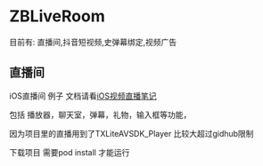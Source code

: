 # ZBLiveRoom
目前有:  直播间,抖音短视频,史弹幕绑定,视频广告

## 直播间

iOS直播间 例子 文档请看[iOS视频直播笔记](https://www.jianshu.com/p/c81da8d2228f)

包括 播放器，聊天室，弹幕，礼物，输入框等功能，


因为项目里的直播用到了TXLiteAVSDK_Player 比较大超过gidhub限制

下载项目 需要pod install 才能运行
